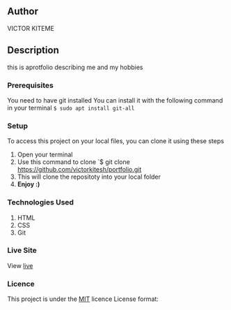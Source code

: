 

## Author
VICTOR KITEME
## Description
this is aprotfolio describing me and my hobbies
### Prerequisites
You need to have git installed
You can install it with the following command in your terminal
`$ sudo apt install git-all`
### Setup
To access this project on your local files, you can clone it using these steps
1. Open your terminal
1. Use this command to clone `$ git clone https://github.com/victorkitesh/portfolio.git
1. This will clone the repositoty into your local folder
1. __Enjoy :)__
### Technologies Used
1. HTML
1. CSS
1. Git
### Live Site
View [live](https://prod.liveshare.vsengsaas.visualstudio.com/join?DFDCDF8DD9B66C737A419149BFD01B0BFD91)
### Licence
This project is under the [MIT](LICENSE) licence
License format: